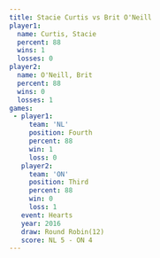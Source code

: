 ```yaml
---
title: Stacie Curtis vs Brit O'Neill
player1:              
  name: Curtis, Stacie
  percent: 88         
  wins: 1             
  losses: 0           
player2:              
  name: O'Neill, Brit 
  percent: 88         
  wins: 0             
  losses: 1           
games:
 - player1:          
     team: 'NL'      
     position: Fourth
     percent: 88     
     win: 1          
     loss: 0         
   player2:         
     team: 'ON'     
     position: Third
     percent: 88    
     win: 0         
     loss: 1        
   event: Hearts        
   year: 2016           
   draw: Round Robin(12)
   score: NL 5 - ON 4   
---
```

